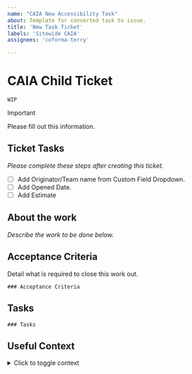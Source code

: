 ```yaml
---
name: "CAIA New Accessibility Task"
about: Template for converted task to issue.
title: 'New Task Ticket'
labels: 'Sitewide CAIA'
assignees: 'coforma-terry'

---
```


# CAIA Child Ticket

`WIP`
> [!IMPORTANT]
> Please fill out this information.

## Ticket Tasks
_Please complete these steps after creating this ticket._

- [ ] Add Originator/Team name from Custom Field Dropdown.
- [ ] Add Opened Date.
- [ ] Add Estimate

## About the work
_Describe the work to be done below._

## Acceptance Criteria
Detail what is required to close this work out.
```[tasklist]
### Acceptance Criteria
```

## Tasks
```[tasklist]
### Tasks
```
## Useful Context
<details>
<summary>Click to toggle context
</summary>

</details>
